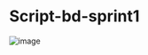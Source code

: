 # Script-bd-sprint1
![image](https://user-images.githubusercontent.com/111443602/188283672-6c260429-2285-47f7-8f99-be663f647d4f.png)
